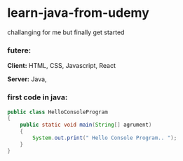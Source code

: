 # learn-java-from-udemy
challanging for me but finally get started
### futere:
**Client:** HTML, CSS, Javascript, React

**Server:** Java,

### first code in java:
```java
public class HelloConsoleProgram
{
	public static void main(String[] agrument)
	{
		System.out.print(" Hello Console Program.. ");
	}
}
```


